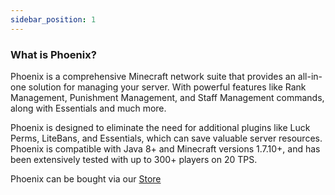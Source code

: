 ```yaml
---
sidebar_position: 1
---
```

### What is Phoenix?
Phoenix is a comprehensive Minecraft network suite that provides an all-in-one solution for managing your server. With powerful features like Rank Management, Punishment Management, and Staff Management commands, along with Essentials and much more.

Phoenix is designed to eliminate the need for additional plugins like Luck Perms, LiteBans, and Essentials, which can save valuable server resources. Phoenix is compatible with Java 8+ and Minecraft versions 1.7.10+, and has been extensively tested with up to 300+ players on 20 TPS.

Phoenix can be bought via our [Store](https://refinedev.xyz/resources/phoenix.3/)